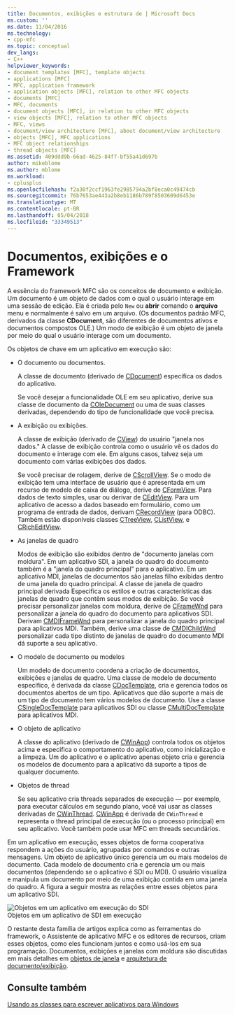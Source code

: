 ```yaml
---
title: Documentos, exibições e estrutura de | Microsoft Docs
ms.custom: ''
ms.date: 11/04/2016
ms.technology:
- cpp-mfc
ms.topic: conceptual
dev_langs:
- C++
helpviewer_keywords:
- document templates [MFC], template objects
- applications [MFC]
- MFC, application framework
- application objects [MFC], relation to other MFC objects
- documents [MFC]
- MFC, documents
- document objects [MFC], in relation to other MFC objects
- view objects [MFC], relation to other MFC objects
- MFC, views
- document/view architecture [MFC], about document/view architecture
- objects [MFC], MFC applications
- MFC object relationships
- thread objects [MFC]
ms.assetid: 409ddd9b-66ad-4625-84f7-bf55a41d697b
author: mikeblome
ms.author: mblome
ms.workload:
- cplusplus
ms.openlocfilehash: f2a30f2ccf1963fe2985794a2bf8eca0c49474cb
ms.sourcegitcommit: 76b7653ae443a2b8eb1186b789f8503609d6453e
ms.translationtype: MT
ms.contentlocale: pt-BR
ms.lasthandoff: 05/04/2018
ms.locfileid: "33349513"
---
```

# <a name="documents-views-and-the-framework"></a>Documentos, exibições e o Framework
A essência do framework MFC são os conceitos de documento e exibição. Um documento é um objeto de dados com o qual o usuário interage em uma sessão de edição. Ela é criada pelo `New` ou **abrir** comando o **arquivo** menu e normalmente é salvo em um arquivo. (Os documentos padrão MFC, derivados da classe **CDocument**, são diferentes de documentos ativos e documentos compostos OLE.) Um modo de exibição é um objeto de janela por meio do qual o usuário interage com um documento.  
  
 Os objetos de chave em um aplicativo em execução são:  
  
-   O documento ou documentos.  
  
     A classe de documento (derivado de [CDocument](../mfc/reference/cdocument-class.md)) especifica os dados do aplicativo.  
  
     Se você desejar a funcionalidade OLE em seu aplicativo, derive sua classe de documento da [COleDocument](../mfc/reference/coledocument-class.md) ou uma de suas classes derivadas, dependendo do tipo de funcionalidade que você precisa.  
  
-   A exibição ou exibições.  
  
     A classe de exibição (derivado de [CView](../mfc/reference/cview-class.md)) do usuário "janela nos dados." A classe de exibição controla como o usuário vê os dados do documento e interage com ele. Em alguns casos, talvez seja um documento com várias exibições dos dados.  
  
     Se você precisar de rolagem, derive de [CScrollView](../mfc/reference/cscrollview-class.md). Se o modo de exibição tem uma interface de usuário que é apresentada em um recurso de modelo de caixa de diálogo, derive de [CFormView](../mfc/reference/cformview-class.md). Para dados de texto simples, usar ou derivar de [CEditView](../mfc/reference/ceditview-class.md). Para um aplicativo de acesso a dados baseado em formulário, como um programa de entrada de dados, derivam [CRecordView](../mfc/reference/crecordview-class.md) (para ODBC). Também estão disponíveis classes [CTreeView](../mfc/reference/ctreeview-class.md), [CListView](../mfc/reference/clistview-class.md), e [CRichEditView](../mfc/reference/cricheditview-class.md).  
  
-   As janelas de quadro  
  
     Modos de exibição são exibidos dentro de "documento janelas com moldura". Em um aplicativo SDI, a janela do quadro do documento também é a "janela do quadro principal" para o aplicativo. Em um aplicativo MDI, janelas de documentos são janelas filho exibidas dentro de uma janela do quadro principal. A classe de janela de quadro principal derivada Especifica os estilos e outras características das janelas de quadro que contêm seus modos de exibição. Se você precisar personalizar janelas com moldura, derive de [CFrameWnd](../mfc/reference/cframewnd-class.md) para personalizar a janela do quadro do documento para aplicativos SDI. Derivam [CMDIFrameWnd](../mfc/reference/cmdiframewnd-class.md) para personalizar a janela do quadro principal para aplicativos MDI. Também, derive uma classe de [CMDIChildWnd](../mfc/reference/cmdichildwnd-class.md) personalizar cada tipo distinto de janelas de quadro do documento MDI dá suporte a seu aplicativo.  
  
-   O modelo de documento ou modelos  
  
     Um modelo de documento coordena a criação de documentos, exibições e janelas de quadro. Uma classe de modelo de documento específico, é derivada da classe [CDocTemplate](../mfc/reference/cdoctemplate-class.md), cria e gerencia todos os documentos abertos de um tipo. Aplicativos que dão suporte a mais de um tipo de documento tem vários modelos de documento. Use a classe [CSingleDocTemplate](../mfc/reference/csingledoctemplate-class.md) para aplicativos SDI ou classe [CMultiDocTemplate](../mfc/reference/cmultidoctemplate-class.md) para aplicativos MDI.  
  
-   O objeto de aplicativo  
  
     A classe do aplicativo (derivado de [CWinApp](../mfc/reference/cwinapp-class.md)) controla todos os objetos acima e especifica o comportamento do aplicativo, como inicialização e a limpeza. Um do aplicativo e o aplicativo apenas objeto cria e gerencia os modelos de documento para a aplicativo dá suporte a tipos de qualquer documento.  
  
-   Objetos de thread  
  
     Se seu aplicativo cria threads separados de execução — por exemplo, para executar cálculos em segundo plano, você vai usar as classes derivadas de [CWinThread](../mfc/reference/cwinthread-class.md). [CWinApp](../mfc/reference/cwinapp-class.md) é derivada de `CWinThread` e representa o thread principal de execução (ou o processo principal) em seu aplicativo. Você também pode usar MFC em threads secundários.  
  
 Em um aplicativo em execução, esses objetos de forma cooperativa respondem a ações do usuário, agrupadas por comandos e outras mensagens. Um objeto de aplicativo único gerencia um ou mais modelos de documento. Cada modelo de documento cria e gerencia um ou mais documentos (dependendo se o aplicativo é SDI ou MDI). O usuário visualiza e manipula um documento por meio de uma exibição contida em uma janela do quadro. A figura a seguir mostra as relações entre esses objetos para um aplicativo SDI.  
  
 ![Objetos em um aplicativo em execução do SDI](../mfc/media/vc386v1.gif "vc386v1")  
Objetos em um aplicativo de SDI em execução  
  
 O restante desta família de artigos explica como as ferramentas do framework, o Assistente de aplicativo MFC e os editores de recursos, criam esses objetos, como eles funcionam juntos e como usá-los em sua programação. Documentos, exibições e janelas com moldura são discutidas em mais detalhes em [objetos de janela](../mfc/window-objects.md) e [arquitetura de documento/exibição](../mfc/document-view-architecture.md).  
  
## <a name="see-also"></a>Consulte também  
 [Usando as classes para escrever aplicativos para Windows](../mfc/using-the-classes-to-write-applications-for-windows.md)
